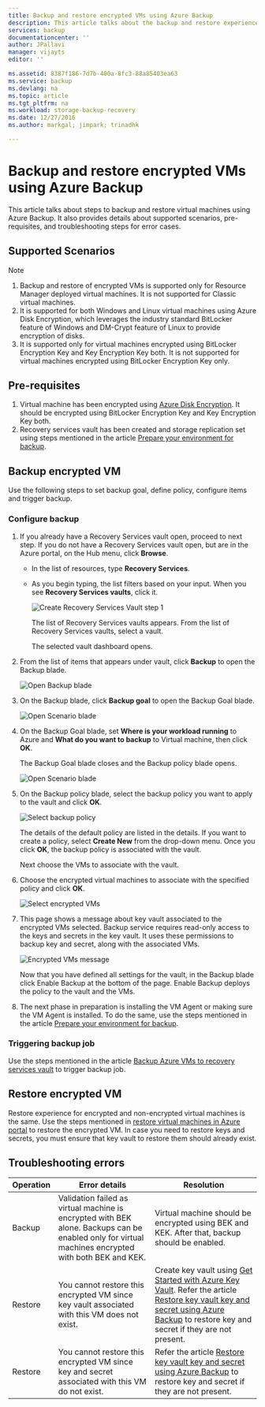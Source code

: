 ```yaml
---
title: Backup and restore encrypted VMs using Azure Backup
description: This article talks about the backup and restore experience for VMs encrypted using Azure Disk Encryption.
services: backup
documentationcenter: ''
author: JPallavi
manager: vijayts
editor: ''

ms.assetid: 8387f186-7d7b-400a-8fc3-88a85403ea63
ms.service: backup
ms.devlang: na
ms.topic: article
ms.tgt_pltfrm: na
ms.workload: storage-backup-recovery
ms.date: 12/27/2016
ms.author: markgal; jimpark; trinadhk

---
```

# Backup and restore encrypted VMs using Azure Backup
This article talks about steps to backup and restore virtual machines using Azure Backup. It also provides details about supported scenarios, pre-requisites, and troubleshooting steps for error cases.

## Supported Scenarios
> [!NOTE]
> 1. Backup and restore of encrypted VMs is supported only for Resource Manager deployed virtual machines. It is not supported for Classic virtual machines. <br>
> 2. It is supported for both Windows and Linux virtual machines using Azure Disk Encryption, which leverages the industry standard BitLocker feature of Windows and DM-Crypt feature of Linux to provide encryption of disks. <br>
> 3. It is supported only for virtual machines encrypted using BitLocker Encryption Key and Key Encryption Key both. It is not supported for virtual machines encrypted using BitLocker Encryption Key only. <br>
> 
> 

## Pre-requisites
1. Virtual machine has been encrypted using [Azure Disk Encryption](../security/azure-security-disk-encryption.md). It should be encrypted using BitLocker Encryption Key and Key Encryption Key both.
2. Recovery services vault has been created and storage replication set using steps mentioned in the article [Prepare your environment for backup](backup-azure-arm-vms-prepare.md).

## Backup encrypted VM
Use the following steps to set backup goal, define policy, configure items and trigger backup.

### Configure backup
1. If you already have a Recovery Services vault open, proceed to next step. If you do not have a Recovery Services vault open, but are in the Azure portal, on the Hub menu, click **Browse**.
   
   * In the list of resources, type **Recovery Services**.
   * As you begin typing, the list filters based on your input. When you see **Recovery Services vaults**, click it.
     
      ![Create Recovery Services Vault step 1](./media/backup-azure-vms-encryption/browse-to-rs-vaults.png) <br/>
     
     The list of Recovery Services vaults appears. From the list of Recovery Services vaults, select a vault.
     
     The selected vault dashboard opens.
2. From the list of items that appears under vault, click **Backup** to open the Backup blade.
   
      ![Open Backup blade](./media/backup-azure-vms-encryption/select-backup.png) 
3. On the Backup blade, click **Backup goal** to open the Backup Goal blade.
   
      ![Open Scenario blade](./media/backup-azure-vms-encryption/select-backup-goal-one.png) 
4. On the Backup Goal blade, set **Where is your workload running** to Azure and **What do you want to backup** to Virtual machine, then click **OK**.
   
   The Backup Goal blade closes and the Backup policy blade opens.
   
   ![Open Scenario blade](./media/backup-azure-vms-encryption/select-backup-goal-two.png) 
5. On the Backup policy blade, select the backup policy you want to apply to the vault and click **OK**.
   
      ![Select backup policy](./media/backup-azure-vms-encryption/setting-rs-backup-policy-new.png) 
   
    The details of the default policy are listed in the details. If you want to create a policy, select **Create New** from the drop-down menu. Once you click **OK**, the backup policy is associated with the vault.
   
    Next choose the VMs to associate with the vault.
6. Choose the encrypted virtual machines to associate with the specified policy and click **OK**.
   
      ![Select encrypted VMs](./media/backup-azure-vms-encryption/selected-encrypted-vms.png)
7. This page shows a message about key vault associated to the encrypted VMs selected. Backup service requires read-only access to the keys and secrets in the key vault. It uses these permissions to backup key and secret, along with the associated VMs. 
   
      ![Encrypted VMs message](./media/backup-azure-vms-encryption/encrypted-vm-message.png)
   
      Now that you have defined all settings for the vault, in the Backup blade click Enable Backup at the bottom of the page. Enable  Backup deploys the policy to the vault and the VMs.
8. The next phase in preparation is installing the VM Agent or making sure the VM Agent is installed. To do the same, use the steps mentioned in the article [Prepare your environment for backup](backup-azure-arm-vms-prepare.md). 

### Triggering backup job
Use the steps mentioned in the article [Backup Azure VMs to recovery services vault](backup-azure-arm-vms.md) to trigger backup job.

## Restore encrypted VM
Restore experience for encrypted and non-encrypted virtual machines is the same. Use the steps mentioned in [restore virtual machines in Azure portal](backup-azure-arm-restore-vms.md) to restore the encrypted VM. In case you need to restore keys and secrets, you must ensure that key vault to restore them should already exist.

## Troubleshooting errors
| Operation | Error details | Resolution |
| --- | --- | --- |
| Backup |Validation failed as virtual machine is encrypted with BEK alone. Backups can be enabled only for virtual machines encrypted with both BEK and KEK. |Virtual machine should be encrypted using BEK and KEK. After that, backup should be enabled. |
| Restore |You cannot restore this encrypted VM since key vault associated with this VM does not exist. |Create key vault using [Get Started with Azure Key Vault](../key-vault/key-vault-get-started.md). Refer the article [Restore key vault key and secret using Azure Backup](backup-azure-restore-key-secret.md) to restore key and secret if they are not present. |
| Restore |You cannot restore this encrypted VM since key and secret associated with this VM do not exist. |Refer the article [Restore key vault key and secret using Azure Backup](backup-azure-restore-key-secret.md) to restore key and secret if they are not present. |

